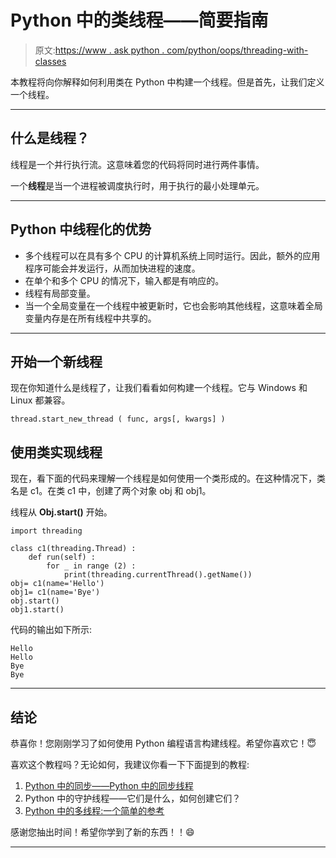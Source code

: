 # Python 中的类线程——简要指南

> 原文:[https://www . ask python . com/python/oops/threading-with-classes](https://www.askpython.com/python/oops/threading-with-classes)

本教程将向你解释如何利用类在 Python 中构建一个线程。但是首先，让我们定义一个线程。

* * *

## 什么是线程？

线程是一个并行执行流。这意味着您的代码将同时进行两件事情。

一个**线程**是当一个进程被调度执行时，用于执行的最小处理单元。

* * *

## Python 中线程化的优势

*   多个线程可以在具有多个 CPU 的计算机系统上同时运行。因此，额外的应用程序可能会并发运行，从而加快进程的速度。
*   在单个和多个 CPU 的情况下，输入都是有响应的。
*   线程有局部变量。
*   当一个全局变量在一个线程中被更新时，它也会影响其他线程，这意味着全局变量内存是在所有线程中共享的。

* * *

## 开始一个新线程

现在你知道什么是线程了，让我们看看如何构建一个线程。它与 Windows 和 Linux 都兼容。

```
thread.start_new_thread ( func, args[, kwargs] )

```

## 使用类实现线程

现在，看下面的代码来理解一个线程是如何使用一个类形成的。在这种情况下，类名是 c1。在类 c1 中，创建了两个对象 obj 和 obj1。

线程从 **Obj.start()** 开始。

```
import threading

class c1(threading.Thread) :
    def run(self) :
        for _ in range (2) :
            print(threading.currentThread().getName())
obj= c1(name='Hello')
obj1= c1(name='Bye')
obj.start()
obj1.start()

```

代码的输出如下所示:

```
Hello
Hello
Bye
Bye

```

* * *

## 结论

恭喜你！您刚刚学习了如何使用 Python 编程语言构建线程。希望你喜欢它！😇

喜欢这个教程吗？无论如何，我建议你看一下下面提到的教程:

1.  [Python 中的同步——Python 中的同步线程](https://www.askpython.com/python/examples/synchronization-in-python)
2.  Python 中的守护线程——它们是什么，如何创建它们？
3.  [Python 中的多线程:一个简单的参考](https://www.askpython.com/python-modules/multithreading-in-python)

感谢您抽出时间！希望你学到了新的东西！！😄

* * *